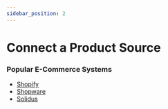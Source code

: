 ```yaml
---
sidebar_position: 2
---
```


# Connect a Product Source

### Popular E-Commerce Systems

- [Shopify](/tools/enthusiast/docs/plugins/shopify-integration)
- [Shopware](/tools/enthusiast/docs/plugins/shopware-integration)
- [Solidus](/tools/enthusiast/docs/plugins/solidus-integration)
